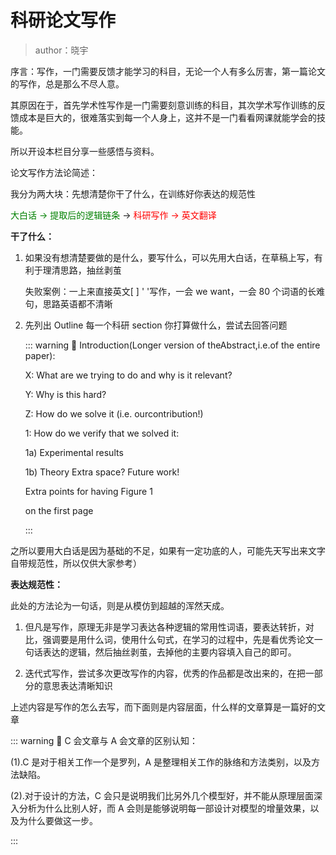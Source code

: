 # 科研论文写作

> author：晓宇

序言：写作，一门需要反馈才能学习的科目，无论一个人有多么厉害，第一篇论文的写作，总是那么不尽人意。

其原因在于，首先学术性写作是一门需要刻意训练的科目，其次学术写作训练的反馈成本是巨大的，很难落实到每一个人身上，这并不是一门看看网课就能学会的技能。

所以开设本栏目分享一些感悟与资料。

论文写作方法论简述：

我分为两大块：先想清楚你干了什么，在训练好你表达的规范性

<font color=green>大白话 -> 提取后的逻辑链条</font> -> <font color=red>科研写作 -> 英文翻译</font>

<strong>干了什么：</strong>

1. 如果没有想清楚要做的是什么，要写什么，可以先用大白话，在草稿上写，有利于理清思路，抽丝剥茧

    失败案例：一上来直接英文[ ]  ' '写作，一会 we want，一会 80 个词语的长难句，思路英语都不清晰

2. 先列出 Outline 每一个科研 section 你打算做什么，尝试去回答问题

    ::: warning 📌
    Introduction(Longer version of theAbstract,i.e.of the entire paper):

    X: What are we trying to do and why is it relevant?

    Y: Why is this hard?

    Z: How do we solve it (i.e. ourcontribution!)

    1: How do we verify that we solved it:

    1a) Experimental results

    1b) Theory Extra space? Future work!

    Extra points for having Figure 1

    on the first page

    :::

之所以要用大白话是因为基础的不足，如果有一定功底的人，可能先天写出来文字自带规范性，所以仅供大家参考）

<strong>表达规范性：</strong>

此处的方法论为一句话，则是从模仿到超越的浑然天成。

1. 但凡是写作，原理无非是学习表达各种逻辑的常用性词语，要表达转折，对比，强调要是用什么词，使用什么句式，在学习的过程中，先是看优秀论文一句话表达的逻辑，然后抽丝剥茧，去掉他的主要内容填入自己的即可。

2. 迭代式写作，尝试多次更改写作的内容，优秀的作品都是改出来的，在把一部分的意思表达清晰知识

上述内容是写作的怎么去写，而下面则是内容层面，什么样的文章算是一篇好的文章

::: warning 📌
C 会文章与 A 会文章的区别认知：

  (1).C 是对于相关工作一个是罗列，A 是整理相关工作的脉络和方法类别，以及方法缺陷。

  (2).对于设计的方法，C 会只是说明我们比另外几个模型好，并不能从原理层面深入分析为什么比别人好，而 A 会则是能够说明每一部设计对模型的增量效果，以及为什么要做这一步。

:::
